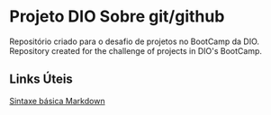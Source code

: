 #  Projeto DIO Sobre git/github
Repositório criado para o desafio de projetos no BootCamp da DIO.
Repository created for the challenge of projects in DIO's BootCamp.

## Links Úteis
[Sintaxe básica Markdown](https://www.markdownguide.org/basic-syntax/)
